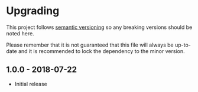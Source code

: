 # Upgrading

This project follows [semantic versioning](https://semver.org/) so any breaking versions should be noted here.

Please remember that it is not guaranteed that this file will always be up-to-date and it is recommended to lock the dependency to the minor version.

## 1.0.0 - 2018-07-22

- Initial release
